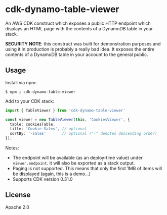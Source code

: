 # cdk-dynamo-table-viewer

An AWS CDK construct which exposes a public HTTP endpoint which displays an HTML
page with the contents of a DynamoDB table in your stack.

__SECURITY NOTE__: this construct was built for demonstration purposes and
using it in production is probably a really bad idea. It exposes the entire
contents of a DynamoDB table in your account to the general public.

## Usage

Install via npm:

```shell
$ npm i cdk-dynamo-table-viewer
```

Add to your CDK stack:

```ts
import { TableViewer } from 'cdk-dynamo-table-viewer'

const viewer = new TableViewer(this, 'CookiesViewer', {
  table: cookiesTable,
  title: 'Cookie Sales', // optional
  sortBy: '-sales'       // optional ("-" denotes descending order)
});
```

Notes:

- The endpoint will be available (as an deploy-time value) under `viewer.endpoint`.
  It will also be exported as a stack output.
- Paging is not supported. This means that only the first 1MB of items will be
  displayed (again, this is a demo...)
- Supports CDK version 0.31.0

## License

Apache 2.0


